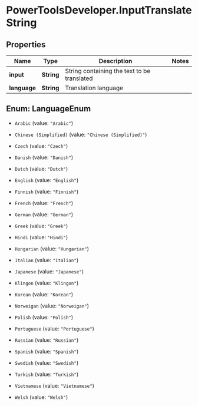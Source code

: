 # PowerToolsDeveloper.InputTranslateString

## Properties

Name | Type | Description | Notes
------------ | ------------- | ------------- | -------------
**input** | **String** | String containing the text to be translated | 
**language** | **String** | Translation language | 



## Enum: LanguageEnum


* `Arabic` (value: `"Arabic"`)

* `Chinese (Simplified)` (value: `"Chinese (Simplified)"`)

* `Czech` (value: `"Czech"`)

* `Danish` (value: `"Danish"`)

* `Dutch` (value: `"Dutch"`)

* `English` (value: `"English"`)

* `Finnish` (value: `"Finnish"`)

* `French` (value: `"French"`)

* `German` (value: `"German"`)

* `Greek` (value: `"Greek"`)

* `Hindi` (value: `"Hindi"`)

* `Hungarian` (value: `"Hungarian"`)

* `Italian` (value: `"Italian"`)

* `Japanese` (value: `"Japanese"`)

* `Klingon` (value: `"Klingon"`)

* `Korean` (value: `"Korean"`)

* `Norweigan` (value: `"Norweigan"`)

* `Polish` (value: `"Polish"`)

* `Portuguese` (value: `"Portuguese"`)

* `Russian` (value: `"Russian"`)

* `Spanish` (value: `"Spanish"`)

* `Swedish` (value: `"Swedish"`)

* `Turkish` (value: `"Turkish"`)

* `Vietnamese` (value: `"Vietnamese"`)

* `Welsh` (value: `"Welsh"`)




